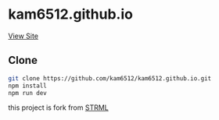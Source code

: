kam6512.github.io
=========

[View Site](kam6512.github.io)

Clone
--------

```bash
git clone https://github.com/kam6512/kam6512.github.io.git
npm install
npm run dev
```

this project is fork from [STRML](https://github.com/STRML/strml.net)
